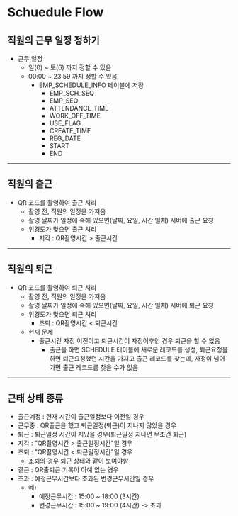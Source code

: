 # Schuedule Flow


## 직원의 근무 일정 정하기

* 근무 일정
	* 일(0) ~ 토(6) 까지 정할 수 있음
	* 00:00 ~ 23:59 까지 정할 수 있음
		* EMP_SCHEDULE_INFO 테이블에 저장
			* EMP_SCH_SEQ
			* EMP_SEQ
			* ATTENDANCE_TIME
			* WORK_OFF_TIME
			* USE_FLAG
			* CREATE_TIME
			* REG_DATE
			* START
			* END
---

## 직원의 출근

* QR 코드를 촬영하여 출근 처리
	* 촬영 전, 직원의 일정을 가져옴
	* 촬영 날짜가 일정에 속해 있으면(날짜, 요일, 시간 일치) 서버에 출근 요청
	* 위경도가 맞으면 출근 처리
		* 지각 : QR촬영시간 > 출근시간
---

## 직원의 퇴근

* QR 코드를 촬영하여 퇴근 처리
	* 촬영 전, 직원의 일정을 가져옴
	* 촬영 날짜가 일정에 속해 있으면(날짜, 요일, 시간 일치) 서버에 퇴근 요청
	* 위경도가 맞으면 퇴근 처리
		* 조퇴 : QR촬영시간 < 퇴근시간
	* 현재 문제
		* 출근시간 자정 이전이고 퇴근시간이 자정이후인 경우 퇴근을 할 수 없음
			* 출근을 하면 SCHEDULE 테이블에 새로운 레코드를 생성, 퇴근요청을 하면 퇴근요청했던 시간을 가지고 출근 레코드를 찾는데, 자정이 넘어가면 출근 레코드를 찾을 수가 없음
---

## 근태 상태 종류

* 출근예정 : 현재 시간이 출근일정보다 이전일 경우
* 근무중 : QR출근을 했고 퇴근일정(퇴근)이 지나지 않았을 경우
* 퇴근 : 퇴근일정 시간이 지났을 경우(퇴근일정 지나면 무조건 퇴근)
* 지각 : "QR촬영시간 > 출근일정시간"일 경우
* 조퇴 : "QR촬영시간 < 퇴근일정시간"일 경우
	* 조퇴의 경우 퇴근 상태와 같이 보여야함
* 결근 : QR출퇴근 기록이 아예 없는 경우
* 초과 : 예정근무시간보다 초과된 변경근무시간일 경우
	* 예)
		* 예정근무시간 : 15:00 ~ 18:00 (3시간)
		* 변경근무시간 : 15:00 ~ 19:00 (4시간) -> 초과

